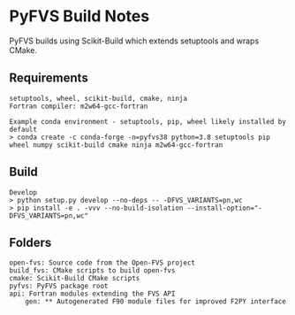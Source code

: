 # PyFVS Build Notes

PyFVS builds using Scikit-Build which extends setuptools and wraps CMake.

Requirements
------------
    setuptools, wheel, scikit-build, cmake, ninja
    Fortran compiler: m2w64-gcc-fortran

    Example conda environment - setuptools, pip, wheel likely installed by default
    > conda create -c conda-forge -n=pyfvs38 python=3.8 setuptools pip wheel numpy scikit-build cmake ninja m2w64-gcc-fortran

Build
-----
    Develop
    > python setup.py develop --no-deps -- -DFVS_VARIANTS=pn,wc
    > pip install -e . -vvv --no-build-isolation --install-option="-DFVS_VARIANTS=pn,wc"

Folders
-------
    open-fvs: Source code from the Open-FVS project
    build_fvs: CMake scripts to build open-fvs
    cmake: Scikit-Build CMake scripts
    pyfvs: PyFVS package root
    api: Fortran modules extending the FVS API
        gen: ** Autogenerated F90 module files for improved F2PY interface
